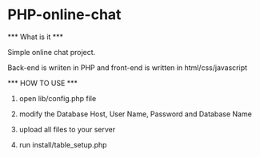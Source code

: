 # PHP-online-chat

*** What is it ***

Simple online chat project.

Back-end is wriiten in PHP and front-end is written in html/css/javascript

*** HOW TO USE ***

1. open lib/config.php file

2. modify the Database Host, User Name, Password and Database Name

3. upload all files to your server

4. run install/table_setup.php
